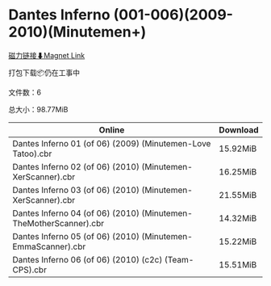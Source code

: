 # Dantes Inferno (001-006)(2009-2010)(Minutemen+)

[磁力链接⬇Magnet Link](magnet:?xt=urn:btih:f3155a73a386bb224ed467fc39d0e60a64c4925e&dn=Dantes%20Inferno%20%28001-006%29%282009-2010%29%28Minutemen%2B%29)

打包下载📦仍在工事中

文件数：6

总大小：98.77MiB

Online | Download
--- | ---
Dantes Inferno 01 (of 06) (2009) (Minutemen-Love Tatoo).cbr | 15.92MiB
Dantes Inferno 02 (of 06) (2010) (Minutemen-XerScanner).cbr | 16.25MiB
Dantes Inferno 03 (of 06) (2010) (Minutemen-XerScanner).cbr | 21.55MiB
Dantes Inferno 04 (of 06) (2010) (Minutemen-TheMotherScanner).cbr | 14.32MiB
Dantes Inferno 05 (of 06) (2010) (Minutemen-EmmaScanner).cbr | 15.22MiB
Dantes Inferno 06 (of 06) (2010) (c2c) (Team-CPS).cbr | 15.51MiB